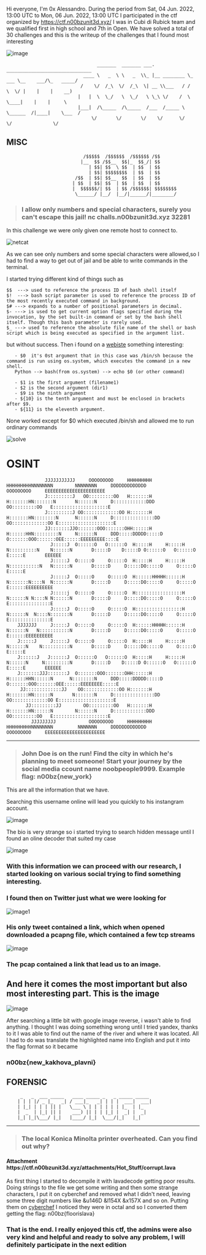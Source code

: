 Hi everyone, I'm 0x Alessandro.
During the period from Sat, 04 Jun. 2022, 13:00 UTC to Mon, 06 Jun. 2022, 13:00 UTC I participated in the ctf organized by https://ctf.n00bzunit3d.xyz/
I was in Cubi di Rubick team and we qualified first in high school and 7th in Open.
We have solved a total of 30 challenges and this is the writeup of the challenges that I found most interesting


![image](https://media.discordapp.net/attachments/983355827127738408/983355895536832542/unknown.png)









                                     _______  _______ ___.            _______________________________
                                ____ \   _  \ \   _  \\_ |__ ________ \_   ___ \__    ___/\_   _____/
                               /    \/  /_\  \/  /_\  \| __ \\___   / /    \  \/ |    |    |    __)  
                              |   |  \  \_/   \  \_/   \ \_\ \/    /  \     \____|    |    |     \   
                              |___|  /\_____  /\_____  /___  /_____ \  \______  /|____|    \___  /   
                                   \/       \/       \/    \/      \/         \/               \/    





## MISC

                                /$$$$$  /$$$$$$  /$$$$$$ /$$      
                               |__  $$ /$$__  $$|_  $$_/| $$      
                                  | $$| $$  \ $$  | $$  | $$      
                                  | $$| $$$$$$$$  | $$  | $$      
                             /$$  | $$| $$__  $$  | $$  | $$      
                            | $$  | $$| $$  | $$  | $$  | $$      
                            |  $$$$$$/| $$  | $$ /$$$$$$| $$$$$$$$
                             \______/ |__/  |__/|______/|________/
                                      
                                      
                                      


> <h3>I allow only numbers and special characters, surely you can't escape this jail! nc challs.n00bzunit3d.xyz 32281</h3>


In this challenge we were only given one remote host to connect to.


![netcat](https://i.ibb.co/2h6HCxW/Immagine-2022-06-06-171011.png)

As we can see only numbers and some special characters were allowed,so I had to find a way to get out of jail and be able to write commands in the terminal.

I started trying different kind of things such as
```
$$  ---> used to reference the process ID of bash shell itself
$!  ---> bash script parameter is used to reference the process ID of the most recently executed command in background.
$# ---> expands to a number of positional parameters in decimal.
$- ---> is used to get current option flags specified during the invocation, by the set built-in command or set by the bash shell itself. Though this bash parameter is rarely used.
$_ ---> used to reference the absolute file name of the shell or bash script which is being executed as specified in the argument list.
```
but without success.
Then i found on a [webiste][1] something interesting:
```
   - $0  it's 0st argument that in this case was /bin/sh because the command is run using os.system, which executes the command in a new shell.
   Python --> bash(from os.system) --> echo $0 (or other command)
   
   - $1 is the first argument (filename1)
   - $2 is the second argument (dir1)
   - $9 is the ninth argument
   - ${10} is the tenth argument and must be enclosed in brackets after $9.
   - ${11} is the eleventh argument.
``` 

None worked except for $0 which executed /bin/sh and allowed me to run ordinary commands

![solve](https://i.ibb.co/bg9VW20/solve.png)



[1]: https://bash.cyberciti.biz/guide/$1 "$0 explanation"

# OSINT                                                                                                                       

                  JJJJJJJJJJJ     OOOOOOOOO     HHHHHHHHH     HHHHHHHHHNNNNNNNN        NNNNNNNN     DDDDDDDDDDDDD             OOOOOOOOO     EEEEEEEEEEEEEEEEEEEEEE
                  J:::::::::J   OO:::::::::OO   H:::::::H     H:::::::HN:::::::N       N::::::N     D::::::::::::DDD        OO:::::::::OO   E::::::::::::::::::::E
                  J:::::::::J OO:::::::::::::OO H:::::::H     H:::::::HN::::::::N      N::::::N     D:::::::::::::::DD    OO:::::::::::::OO E::::::::::::::::::::E
                  JJ:::::::JJO:::::::OOO:::::::OHH::::::H     H::::::HHN:::::::::N     N::::::N     DDD:::::DDDDD:::::D  O:::::::OOO:::::::OEE::::::EEEEEEEEE::::E
                    J:::::J  O::::::O   O::::::O  H:::::H     H:::::H  N::::::::::N    N::::::N       D:::::D    D:::::D O::::::O   O::::::O  E:::::E       EEEEEE
                    J:::::J  O:::::O     O:::::O  H:::::H     H:::::H  N:::::::::::N   N::::::N       D:::::D     D:::::DO:::::O     O:::::O  E:::::E             
                    J:::::J  O:::::O     O:::::O  H::::::HHHHH::::::H  N:::::::N::::N  N::::::N       D:::::D     D:::::DO:::::O     O:::::O  E::::::EEEEEEEEEE   
                    J:::::j  O:::::O     O:::::O  H:::::::::::::::::H  N::::::N N::::N N::::::N       D:::::D     D:::::DO:::::O     O:::::O  E:::::::::::::::E   
                    J:::::J  O:::::O     O:::::O  H:::::::::::::::::H  N::::::N  N::::N:::::::N       D:::::D     D:::::DO:::::O     O:::::O  E:::::::::::::::E   
        JJJJJJJ     J:::::J  O:::::O     O:::::O  H::::::HHHHH::::::H  N::::::N   N:::::::::::N       D:::::D     D:::::DO:::::O     O:::::O  E::::::EEEEEEEEEE   
        J:::::J     J:::::J  O:::::O     O:::::O  H:::::H     H:::::H  N::::::N    N::::::::::N       D:::::D     D:::::DO:::::O     O:::::O  E:::::E             
        J::::::J   J::::::J  O::::::O   O::::::O  H:::::H     H:::::H  N::::::N     N:::::::::N       D:::::D    D:::::D O::::::O   O::::::O  E:::::E       EEEEEE
        J:::::::JJJ:::::::J  O:::::::OOO:::::::OHH::::::H     H::::::HHN::::::N      N::::::::N     DDD:::::DDDDD:::::D  O:::::::OOO:::::::OEE::::::EEEEEEEE:::::E
         JJ:::::::::::::JJ    OO:::::::::::::OO H:::::::H     H:::::::HN::::::N       N:::::::N     D:::::::::::::::DD    OO:::::::::::::OO E::::::::::::::::::::E
           JJ:::::::::JJ        OO:::::::::OO   H:::::::H     H:::::::HN::::::N        N::::::N     D::::::::::::DDD        OO:::::::::OO   E::::::::::::::::::::E
             JJJJJJJJJ            OOOOOOOOO     HHHHHHHHH     HHHHHHHHHNNNNNNNN         NNNNNNN     DDDDDDDDDDDDD             OOOOOOOOO     EEEEEEEEEEEEEEEEEEEEEE

                                                                                                                                                          

---

> <h3>John Doe is on the run! Find the city in which he's planning to meet someone! Start your journey by the social media ccount name noobpeople9999. Example flag: n00bz{new_york}</h3>

This are all the information that we have.

Searching this username online will lead you quickly to his instangram account.

![image](https://i.ibb.co/pj9ZW54/n00bpeople-instangram.png)


The bio is very strange so i started trying to search hidden message until I found an oline decoder that suited my case

![image](https://i.ibb.co/0CnTvsf/Tw.png)

<h3>With this information we can proceed with our research, I started looking on various social trying to find something interesting.</h2>
<h3>I found then on Twitter just what we were looking for</h2>

![image1](https://i.ibb.co/61r1Vh9/n00bmasstwitter.png)

<h3>His only tweet contained a link, which when opened downloaded a pcapng file, which contained a few tcp streams</h3>


![image](https://i.ibb.co/g66y4c4/osintchall.png)

<h3>The pcap contained a link that lead us to an image.</h3>
<h2>And here it comes the most important but also most interesting part.
This is the image</h2>

![image](https://i.ibb.co/dB2FdcB/reverse1.jpg)

After searching a little bit with google image reverse, i wasn't able to find anything.
I thought I was doing something wrong until I tried yandex, thanks to it I was able to find out the name of the river and where it was located.
All I had to do was translate the highlighted name into English and put it into the flag format so it became <h3>n00bz{new_kakhova_plavni}</h3>


<h2>FORENSIC</h2>

         _   _  ___ _____   ____ _____ _   _ _____ _____ 
        | | | |/ _ |_   _| / ___|_   _| | | |  ___|  ___|
        | |_| | | | || |   \___ \ | | | | | | |_  | |_   
        |  _  | |_| || |    ___) || | | |_| |  _| |  _|  
        |_| |_|\___/ |_|   |____/ |_|  \___/|_|   |_|    
                                                 

---

> <h3>The local Konica Minolta printer overheated. Can you find out why?</h3>

<h4>Attachment https://ctf.n00bzunit3d.xyz/attachments/Hot_Stuff/corrupt.lava</h4>

As first thing I started to decompile it with lavadecode getting poor results. Doing strings to the file we get some writing and then some strange characters, I put it on cyberchef and removed what I didn't need, leaving some three digit numbers like &u146D &l154X &x157X and so on. Putting them on [cyberchef][2] I noticed they were in octal and so I converted them getting the flag:  n00bz{floorislava}

[2]: https://gchq.github.io/CyberChef/#recipe=From_Octal('Space')&input=MTQ2IDE1NCAxNTcgMTU3IDE2Mg "decode"



  
  
  
<h3>That is the end. 
    I really enjoyed this ctf, the admins were also very kind and helpful and ready to solve any problem, I will definitely participate in the next edition</h3>
    
    
    
    
